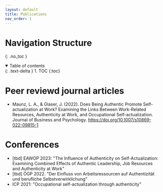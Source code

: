 ```yaml
---
layout: default
title: Publications
nav_order: 1
---
```


# Navigation Structure
{: .no_toc }

<details open markdown="block">
  <summary>
    Table of contents
  </summary>
  {: .text-delta }
1. TOC
{:toc}
</details>


# Peer reviewd journal articles

- Maunz, L. A., & Glaser, J. (2022). Does Being Authentic Promote Self-actualization at Work? Examining the Links Between Work-Related Resources, Authenticity at Work, and Occupational Self-actualization. Journal of Business and Psychology. https://doi.org/10.1007/s10869-022-09815-1



# Conferences
- [tbd] EAWOP 2023: "The Influence of Authenticity on Self-Actualization: Examining Combined Effects of Authentic Leadership, Job Resources and Authenticity at Work"
- [tbd] ÖGP 2022. "Der Einfluss von Arbeitsressourcen auf Authentizität und berufliche Selbstverwirklichung"
- ICP 2021: "Occupational self-actualization through authenticity"

